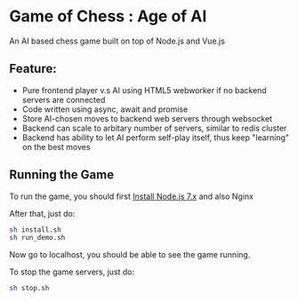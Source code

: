 Game of Chess : Age of AI
============================
An AI based chess game built on top of Node.js and Vue.js

## Feature:
- Pure frontend player v.s AI using HTML5 webworker if no backend servers are connected
- Code written using async, await and promise
- Store AI-chosen moves to backend web servers through websocket
- Backend can scale to arbitary number of servers, similar to redis cluster
- Backend has ability to let AI perform self-play itself, thus keep "learning" on the best moves


## Running the Game
To run the game, you should first [Install Node.js 7.x](https://nodejs.org/en/)
and also Nginx

After that, just do:

```sh
sh install.sh
sh run_demo.sh
```
Now go to localhost, you should be able to see the game running.

To stop the game servers, just do:
```sh
sh stop.sh
```
